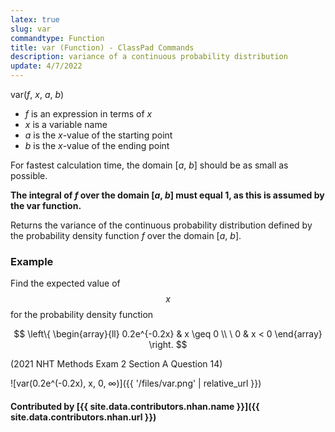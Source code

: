 ```yaml
---
latex: true
slug: var
commandtype: Function
title: var (Function) - ClassPad Commands
description: variance of a continuous probability distribution
update: 4/7/2022
---
```


var(*f*, *x*, *a*, *b*)

- *f* is an expression in terms of *x*
- *x* is a variable name
- *a* is the *x*-value of the starting point
- *b* is the *x*-value of the ending point

For fastest calculation time, the domain [*a*, *b*] should be as small as possible.

**The integral of *f* over the domain [*a*, *b*] must equal 1, as this is assumed by the var function.**

Returns the variance of the continuous probability distribution defined by the probability density function *f* over the domain [*a*, *b*].

### Example

Find the expected value of $$ x $$ for the probability density function

$$ \left\{ \begin{array}{ll}
0.2e^{-0.2x} & x \geq 0 \\
\ 0 & x < 0 \end{array}
\right. $$

(2021 NHT Methods Exam 2 Section A Question 14)

![var(0.2e^(-0.2x), x, 0, ∞)]({{ '/files/var.png' | relative_url }})

#### Contributed by [{{ site.data.contributors.nhan.name }}]({{ site.data.contributors.nhan.url }})